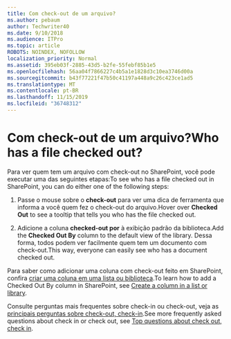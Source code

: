 ```yaml
---
title: Com check-out de um arquivo?
ms.author: pebaum
author: Techwriter40
ms.date: 9/10/2018
ms.audience: ITPro
ms.topic: article
ROBOTS: NOINDEX, NOFOLLOW
localization_priority: Normal
ms.assetid: 395eb03f-2885-43d5-b2fe-55febf85b1e5
ms.openlocfilehash: 56aa04f7866227c4b5a1e1828d3c10ea3746d00a
ms.sourcegitcommit: b43f77221f47b50c41197a448a9c26c423ce1ad5
ms.translationtype: MT
ms.contentlocale: pt-BR
ms.lasthandoff: 11/15/2019
ms.locfileid: "36748312"
---
```

# <a name="who-has-a-file-checked-out"></a><span data-ttu-id="1d6b5-102">Com check-out de um arquivo?</span><span class="sxs-lookup"><span data-stu-id="1d6b5-102">Who has a file checked out?</span></span>

<span data-ttu-id="1d6b5-103">Para ver quem tem um arquivo com check-out no SharePoint, você pode executar uma das seguintes etapas:</span><span class="sxs-lookup"><span data-stu-id="1d6b5-103">To see who has a file checked out in SharePoint, you can do either one of the following steps:</span></span>
  
1. <span data-ttu-id="1d6b5-104">Passe o mouse sobre o **check-out** para ver uma dica de ferramenta que informa a você quem fez o check-out do arquivo.</span><span class="sxs-lookup"><span data-stu-id="1d6b5-104">Hover over **Checked Out** to see a tooltip that tells you who has the file checked out.</span></span> 
    
2. <span data-ttu-id="1d6b5-105">Adicione a coluna **checked-out por** à exibição padrão da biblioteca.</span><span class="sxs-lookup"><span data-stu-id="1d6b5-105">Add the **Checked Out By** column to the default view of the library.</span></span> <span data-ttu-id="1d6b5-106">Dessa forma, todos podem ver facilmente quem tem um documento com check-out.</span><span class="sxs-lookup"><span data-stu-id="1d6b5-106">This way, everyone can easily see who has a document checked out.</span></span> 
    
<span data-ttu-id="1d6b5-107">Para saber como adicionar uma coluna com check-out feito em SharePoint, confira [criar uma coluna em uma lista ou biblioteca](https://go.microsoft.com/fwlink/?linkid=2019591).</span><span class="sxs-lookup"><span data-stu-id="1d6b5-107">To learn how to add a Checked Out By column in SharePoint, see [Create a column in a list or library](https://go.microsoft.com/fwlink/?linkid=2019591).</span></span> 
  
<span data-ttu-id="1d6b5-108">Consulte perguntas mais frequentes sobre check-in ou check-out, veja as [principais perguntas sobre check-out, check-in](https://go.microsoft.com/fwlink/?linkid=2018786).</span><span class="sxs-lookup"><span data-stu-id="1d6b5-108">See more frequently asked questions about check in or check out, see [Top questions about check out, check in](https://go.microsoft.com/fwlink/?linkid=2018786).</span></span>
  

